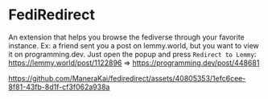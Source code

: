# FediRedirect

An extension that helps you browse the fediverse through your favorite instance.
Ex: a friend sent you a post on lemmy.world, but you want to view it on programming.dev. Just open the popup and press `Redirect to Lemmy`:\
https://lemmy.world/post/1122896 => https://programming.dev/post/448681


https://github.com/ManeraKai/fediredirect/assets/40805353/1efc6cee-8f81-43fb-8d1f-cf3f062a938a
  
